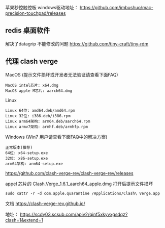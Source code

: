 苹果秒控触控板
    windows驱动地址： https://github.com/imbushuo/mac-precision-touchpad/releases
## redis 桌面软件
解决了datagrip 不能修改的问题
https://github.com/tiny-craft/tiny-rdm
## 代理 clash verge 
MacOS (提示文件损坏或开发者无法验证请查看下面FAQ)  

    MacOS intel芯片: x64.dmg  
    MacOS apple M芯片: aarch64.dmg  
Linux 

    Linux 64位: amd64.deb/amd64.rpm  
    Linux 32位: i386.deb/i386.rpm  
    Linux arm64架构: arm64.deb/aarch64.rpm  
    Linux armv7架构: armhf.deb/armhfp.rpm  
Windows (Win7 用户请查看下面FAQ中的解决方案)  

    正常版本(推荐)  
    64位: x64-setup.exe  
    32位: x86-setup.exe  
    arm64架构: arm64-setup.exe  

https://github.com/clash-verge-rev/clash-verge-rev/releases

appel 芯片的 Clash.Verge_1.6.1_aarch64_apple.dmg 打开后提示文件损坏
```shell
sudo xattr -r -d com.apple.quarantine /Applications/Clash\ Verge.app
```

文档
https://clash-verge-rev.github.io/


地址： https://scdy03.scsub.com/apiv2/qinf5xkyvxgsdqz?clash=1&extend=1